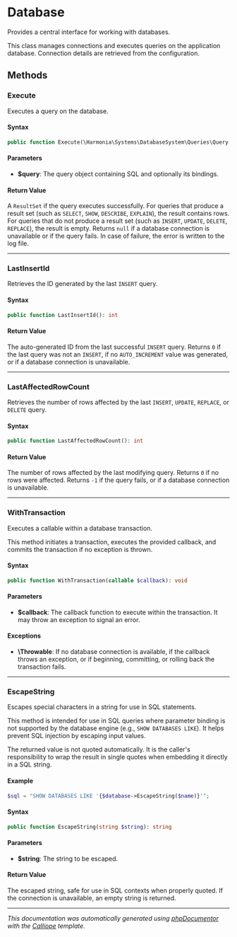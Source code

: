 # Database

Provides a central interface for working with databases.

This class manages connections and executes queries on the application
database. Connection details are retrieved from the configuration.

## Methods

### Execute

Executes a query on the database.

#### Syntax

```php
public function Execute(\Harmonia\Systems\DatabaseSystem\Queries\Query $query): ?\Harmonia\Systems\DatabaseSystem\ResultSet
```

#### Parameters

- **$query**: The query object containing SQL and optionally its bindings.

#### Return Value

A `ResultSet` if the query executes successfully. For queries that produce a result set (such as `SELECT`, `SHOW`, `DESCRIBE`, `EXPLAIN`), the result contains rows. For queries that do not produce a result set (such as `INSERT`, `UPDATE`, `DELETE`, `REPLACE`), the result is empty. Returns `null` if a database connection is unavailable or if the query fails. In case of failure, the error is written to the log file.

---

### LastInsertId

Retrieves the ID generated by the last `INSERT` query.

#### Syntax

```php
public function LastInsertId(): int
```

#### Return Value

The auto-generated ID from the last successful `INSERT` query. Returns `0` if the last query was not an `INSERT`, if no `AUTO_INCREMENT` value was generated, or if a database connection is unavailable.

---

### LastAffectedRowCount

Retrieves the number of rows affected by the last `INSERT`, `UPDATE`,
`REPLACE`, or `DELETE` query.

#### Syntax

```php
public function LastAffectedRowCount(): int
```

#### Return Value

The number of rows affected by the last modifying query. Returns `0` if no rows were affected. Returns `-1` if the query fails, or if a database connection is unavailable.

---

### WithTransaction

Executes a callable within a database transaction.

This method initiates a transaction, executes the provided callback, and
commits the transaction if no exception is thrown.

#### Syntax

```php
public function WithTransaction(callable $callback): void
```

#### Parameters

- **$callback**: The callback function to execute within the transaction. It may throw an exception to signal an error.

#### Exceptions

- **\Throwable**: If no database connection is available, if the callback throws an exception, or if beginning, committing, or rolling back the transaction fails.

---

### EscapeString

Escapes special characters in a string for use in SQL statements.

This method is intended for use in SQL queries where parameter binding
is not supported by the database engine (e.g., `SHOW DATABASES LIKE`).
It helps prevent SQL injection by escaping input values.

The returned value is not quoted automatically. It is the caller's
responsibility to wrap the result in single quotes when embedding it
directly in a SQL string.

#### Example
```php
$sql = "SHOW DATABASES LIKE '{$database->EscapeString($name)}'";
```

#### Syntax

```php
public function EscapeString(string $string): string
```

#### Parameters

- **$string**: The string to be escaped.

#### Return Value

The escaped string, safe for use in SQL contexts when properly quoted. If the connection is unavailable, an empty string is returned.

---

*This documentation was automatically generated using [phpDocumentor](http://www.phpdoc.org/) with the [Calliope](https://github.com/DaphneWebFramework/Calliope) template.*
